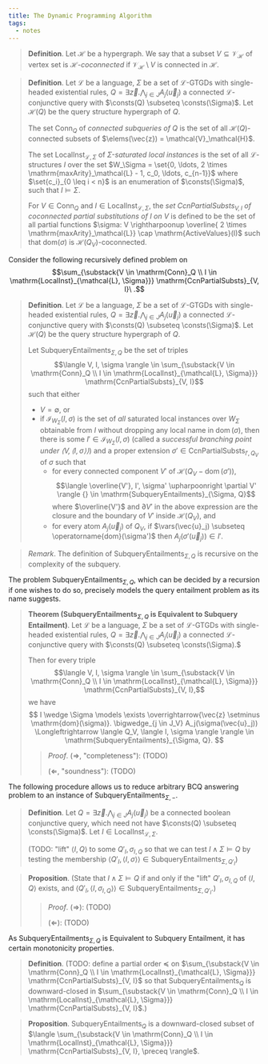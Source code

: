 ```yaml
---
title: The Dynamic Programming Algorithm
tags:
  - notes
---
```


> **Definition**. Let $\mathcal{H}$ be a hypergraph. We say that a subset $V \subseteq \mathcal{V}_\mathcal{H}$ of vertex set is *$\mathcal{H}$-coconnected* if $\mathcal{V}_\mathcal{H} \setminus V$ is connected in $\mathcal{H}$.

> **Definition**. Let $\mathcal{L}$ be a language, $\Sigma$ be a set of $\mathcal{L}$-GTGDs with single-headed existential rules, $Q = \exists \vec{z}. \bigwedge_{j \in J} A_j(\vec{u}_j)$ a connected $\mathcal{L}$-conjunctive query with $\consts(Q) \subseteq \consts(\Sigma)$. Let $\mathcal{H}(Q)$ be the query structure hypergraph of $Q$.
> 
> The set $\mathrm{Conn}_Q$ of *connected subqueries of $Q$* is the set of all $\mathcal{H}(Q)$-connected subsets of $\elems(\vec{z}) = \mathcal{V}_\mathcal{H}$.
> 
> The set $\mathrm{LocalInst}_{\mathcal{L}, \Sigma}$ of *$\Sigma$-saturated local instances* is the set of all $\mathcal{L}$-structures $I$ over the set $W_\Sigma = \set{0, \ldots, 2 \times \mathrm{maxArity}_\mathcal{L} - 1, c_0, \ldots, c_{n-1}}$ where $\set{c_i}_{0 \leq i < n}$ is an enumeration of $\consts(\Sigma)$, such that $I \models \Sigma$.
> 
> For $V \in \mathrm{Conn}_Q$ and $I \in \mathrm{LocalInst}_{\mathcal{L}, \Sigma}$, the *set $\mathrm{CcnPartialSubsts}_{V, I}$ of coconnected partial substitutions of $I$ on $V$* is defined to be the set of all partial functions $\sigma: V \rightharpoonup \overline{ 2 \times \mathrm{maxArity}_\mathcal{L}} \cap \mathrm{ActiveValues}(I)$ such that $\mathrm{dom}(\sigma)$ is $\mathcal{H}(Q_V)$-coconnected.

Consider the following recursively defined problem on $$\sum_{\substack{V \in \mathrm{Conn}_Q \\ I \in \mathrm{LocalInst}_{\mathcal{L}, \Sigma}}} \mathrm{CcnPartialSubsts}_{V, I}\ .$$
> **Definition**. Let $\mathcal{L}$ be a language, $\Sigma$ be a set of $\mathcal{L}$-GTGDs with single-headed existential rules, $Q = \exists \vec{z}. \bigwedge_{j \in J} A_j(\vec{u}_j)$ a connected $\mathcal{L}$-conjunctive query with $\consts(Q) \subseteq \consts(\Sigma)$. Let $\mathcal{H}(Q)$ be the query structure hypergraph of $Q$.
> 
> Let $\mathrm{SubqueryEntailments}_{\Sigma, Q}$ be the set of triples $$\langle V, I, \sigma \rangle \in \sum_{\substack{V \in \mathrm{Conn}_Q \\ I \in \mathrm{LocalInst}_{\mathcal{L}, \Sigma}}} \mathrm{CcnPartialSubsts}_{V, I}$$such that either
>   - $V = \emptyset$, or
>   - if $\mathcal{I}_{W_\Sigma}(I, \sigma)$ is the set of *all* saturated local instances over $W_\Sigma$ obtainable from $I$ without dropping any local name in $\operatorname{dom}(\sigma)$, then there is some $I' \in \mathcal{I}_{W_\Sigma}(I, \sigma)$ (called a *successful branching point under $\langle V, \langle I, \sigma \rangle \rangle$*) and a proper extension $\sigma' \in \mathrm{CcnPartialSubsts}_{I', Q_V}$ of $\sigma$ such that
>       - for every connected component $V'$ of $\mathcal{H}(Q_V - \operatorname{dom}(\sigma'))$, $$\langle \overline{V'}, I', \sigma' \upharpoonright \partial V' \rangle {} \in \mathrm{SubqueryEntailments}_{\Sigma, Q}$$where $\overline{V'}$ and $\partial V'$ in the above expression are the closure and the boundary of $V'$ inside $\mathcal{H}(Q_V)$, and
>       - for every atom $A_j(\vec{u}_j)$ of $Q_V$, if $\vars(\vec{u}_j) \subseteq \operatorname{dom}(\sigma')$ then $A_j(\sigma'(\vec{u}_j)) \in I'$.

> *Remark*. The definition of $\mathrm{SubqueryEntailments}_{\Sigma, Q}$ is recursive on the complexity of the subquery.

The problem $\mathrm{SubqueryEntailments}_{\Sigma, Q}$, which can be decided by a recursion if one wishes to do so, precisely models the query entailment problem as its name suggests.

> **Theorem ($\mathrm{SubqueryEntailments}_{\Sigma, Q}$ is Equivalent to Subquery Entailment)**.
> Let $\mathcal{L}$ be a language, $\Sigma$ be a set of $\mathcal{L}$-GTGDs with single-headed existential rules, $Q = \exists \vec{z}. \bigwedge_{j \in J} A_j(\vec{u}_j)$ a connected $\mathcal{L}$-conjunctive query with $\consts(Q) \subseteq \consts(\Sigma).$
> 
> Then for every triple $$\langle V, I, \sigma \rangle \in \sum_{\substack{V \in \mathrm{Conn}_Q \\ I \in \mathrm{LocalInst}_{\mathcal{L}, \Sigma}}} \mathrm{CcnPartialSubsts}_{V, I},$$we have $$
I \wedge \Sigma \models \exists \overrightarrow{\vec{z} \setminus \mathrm{dom}(\sigma)}. \bigwedge_{j \in J_V} A_j(\sigma(\vec{u}_j))
  \Longleftrightarrow \langle
    Q_V, \langle I, \sigma \rangle
  \rangle \in \mathrm{SubqueryEntailments}_{\Sigma, Q}.
$$
>> *Proof*.
>> ($\Longrightarrow$, "completeness"): (TODO)
>> 
>> ($\Longleftarrow$, "soundness"): (TODO)

The following procedure allows us to reduce arbitrary BCQ answering problem to an instance of $\mathrm{SubqueryEntailments}_{\Sigma, -}$.

> **Definition**. Let $Q = \exists \vec{z}. \bigwedge_{j \in J} A_j(\vec{u}_j)$ be a connected boolean conjunctive query, which need not have $\consts(Q) \subseteq \consts(\Sigma)$. Let $I \in \mathrm{LocalInst}_{\mathcal{L}, \Sigma}$.
> 
> (TODO: "lift" $\langle I, Q \rangle$ to some $Q'_I, \sigma_{I, Q}$ so that we can test $I \wedge \Sigma \models Q$ by testing the membership $\langle Q'_I, \langle I, \sigma \rangle \rangle \in \mathrm{SubqueryEntailments}_{\Sigma, Q'_I}$)

> **Proposition**. (State that $I \wedge \Sigma \models Q$ if and only if the "lift" $Q'_I, \sigma_{I, Q}$ of $\langle I, Q \rangle$ exists, and $\langle Q'_I, \langle I, \sigma_{I, Q} \rangle \rangle \in \mathrm{SubqueryEntailments}_{\Sigma, Q'_I}$.)
> 
> > *Proof*.
> > ($\Longrightarrow$): (TODO)
> >
> > ($\Longleftarrow$): (TODO)

As $\mathrm{SubqueryEntailments}_{\Sigma, Q}$ is Equivalent to Subquery Entailment, it has certain monotonicity properties.

> **Definition**. (TODO: define a partial order $\preceq$ on $\sum_{\substack{V \in \mathrm{Conn}_Q \\ I \in \mathrm{LocalInst}_{\mathcal{L}, \Sigma}}} \mathrm{CcnPartialSubsts}_{V, I}$ so that $\mathrm{SubqueryEntailments}_Q$ is downward-closed in $\sum_{\substack{V \in \mathrm{Conn}_Q \\ I \in \mathrm{LocalInst}_{\mathcal{L}, \Sigma}}} \mathrm{CcnPartialSubsts}_{V, I}$.)

> **Proposition**. $\mathrm{SubqueryEntailments}_Q$ is a downward-closed subset of $\langle \sum_{\substack{V \in \mathrm{Conn}_Q \\ I \in \mathrm{LocalInst}_{\mathcal{L}, \Sigma}}} \mathrm{CcnPartialSubsts}_{V, I}, \preceq \rangle$.